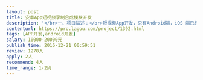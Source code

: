 ```yaml
---                
layout: post       
title: 安卓App短视频录制合成模块开发           
description: '</br>一、项目描述：</br>短视频App开发，只有Android端，iOS 端已经开发完毕,主要实现短视频录制和合成功能</br></br>二、主要功能点：</br>录制一段视频,然后将录制的视频合成到已有的同样长度的视频上</br></br>三、可参考产品：</br>iOS端,名称叫:大头秀,链接如下</br>https://itunes.apple.com/cn/app/id1156043950 </br></br>四、人员要求：</br>1、短视频合成经验</br>2、良好的沟通能力和契约精神。</br>'     
contenturl: https://pro.lagou.com/project/1392.html      
tags: [APP开发,android开发]            
salary: 10000-20000元          
publish_time: 2016-12-21 00:59:51         
review: 1278人                   
apply: 2人                   
recommend: 4人                   
time_range: 1-2周              
---                 
```

